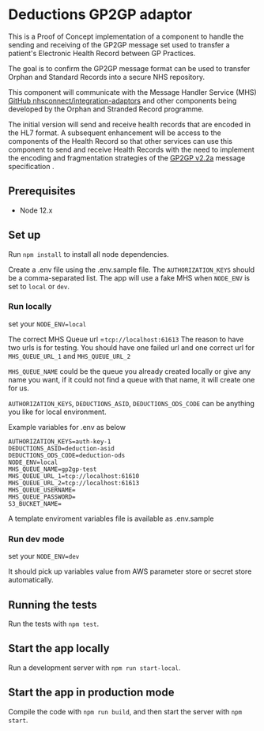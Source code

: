 # Deductions GP2GP adaptor
This is a Proof of Concept implementation of a component to handle the sending and receiving of the GP2GP message set used to transfer a patient's Electronic Health Record between GP Practices.

The goal is to confirm the GP2GP message format can be used to transfer Orphan and Standard Records into a secure NHS repository.

This component will communicate with the Message Handler Service (MHS) [GitHub nhsconnect/integration-adaptors](https://github.com/nhsconnect/integration-adaptors) and other components being developed by the Orphan and Stranded Record programme.

The initial version will send and receive health records that are encoded in the HL7 format. A subsequent enhancement will be access to the components of the Health Record so that other services can use this component to send and receive Health Records with the need to implement the encoding and fragmentation strategies of the [GP2GP v2.2a](https://data.developer.nhs.uk/dms/mim/6.3.01/Domains/GP2GP/Document%20files/GP2GP%20IM.htm) message specification .

## Prerequisites

* Node 12.x

## Set up

Run `npm install` to install all node dependencies.

Create a .env file using the .env.sample file. The `AUTHORIZATION_KEYS` should be a comma-separated list. The app will 
use a fake MHS when `NODE_ENV` is set to `local` or `dev`.

### Run locally
set your `NODE_ENV=local` 

The correct MHS Queue url =`tcp://localhost:61613` The reason to have two urls is for testing.
You should have one failed url and one correct url for `MHS_QUEUE_URL_1` and `MHS_QUEUE_URL_2`  

`MHS_QUEUE_NAME` could be the queue you already created locally or give any name you want, 
if it could not find a queue with that name, it will create one for us.  

`AUTHORIZATION_KEYS`, `DEDUCTIONS_ASID`, `DEDUCTIONS_ODS_CODE` can be anything you like for local environment.

Example variables for .env as below

```
AUTHORIZATION_KEYS=auth-key-1
DEDUCTIONS_ASID=deduction-asid
DEDUCTIONS_ODS_CODE=deduction-ods
NODE_ENV=local
MHS_QUEUE_NAME=gp2gp-test
MHS_QUEUE_URL_1=tcp://localhost:61610
MHS_QUEUE_URL_2=tcp://localhost:61613
MHS_QUEUE_USERNAME=
MHS_QUEUE_PASSWORD=
S3_BUCKET_NAME=
```
A template enviroment variables file is available as .env.sample

### Run dev mode
set your `NODE_ENV=dev`

It should pick up variables value from AWS parameter store or secret store automatically.

## Running the tests

Run the tests with `npm test`.

## Start the app locally

Run a development server with `npm run start-local`.

## Start the app in production mode

Compile the code with `npm run build`, and then start the server with `npm start`.
